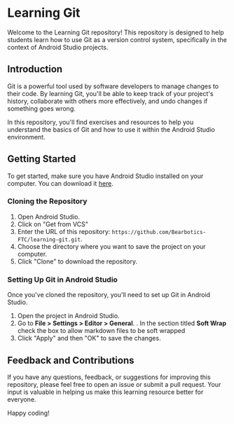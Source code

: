 # Learning Git

Welcome to the Learning Git repository! This repository is designed to help students learn how to use Git as a version control system, specifically in the context of Android Studio projects.

## Introduction

Git is a powerful tool used by software developers to manage changes to their code. By learning Git, you'll be able to keep track of your project's history, collaborate with others more effectively, and undo changes if something goes wrong.

In this repository, you'll find exercises and resources to help you understand the basics of Git and how to use it within the Android Studio environment.

## Getting Started

To get started, make sure you have Android Studio installed on your computer. You can download it [here](https://developer.android.com/studio).

### Cloning the Repository

1. Open Android Studio.
2. Click on "Get from VCS"
3. Enter the URL of this repository: `https://github.com/Bearbotics-FTC/learning-git.git`.
4. Choose the directory where you want to save the project on your computer.
5. Click "Clone" to download the repository.

### Setting Up Git in Android Studio

Once you've cloned the repository, you'll need to set up Git in Android Studio.

1. Open the project in Android Studio.
2. Go to **File > Settings > Editor > General**.
   . In the section titled **Soft Wrap** check the box to allow markdown files to be soft wrapped
4. Click "Apply" and then "OK" to save the changes.


## Feedback and Contributions

If you have any questions, feedback, or suggestions for improving this repository, please feel free to open an issue or submit a pull request. Your input is valuable in helping us make this learning resource better for everyone.

Happy coding!

